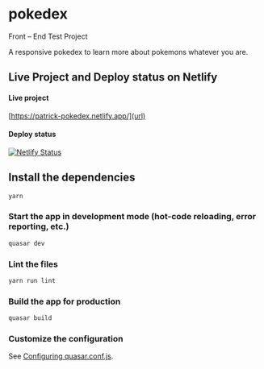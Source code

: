 # pokedex

Front – End Test Project

A responsive pokedex to learn more about pokemons whatever you are.

## Live Project and Deploy status on Netlify
#### Live project
[https://patrick-pokedex.netlify.app/](url)
#### Deploy status
[![Netlify Status](https://api.netlify.com/api/v1/badges/eedb0fdf-1f6c-4f24-85df-361f2d959190/deploy-status)](https://app.netlify.com/sites/patrick-pokedex/deploys)

## Install the dependencies
```bash
yarn
```

### Start the app in development mode (hot-code reloading, error reporting, etc.)
```bash
quasar dev
```

### Lint the files
```bash
yarn run lint
```

### Build the app for production
```bash
quasar build
```

### Customize the configuration
See [Configuring quasar.conf.js](https://quasar.dev/quasar-cli/quasar-conf-js).

